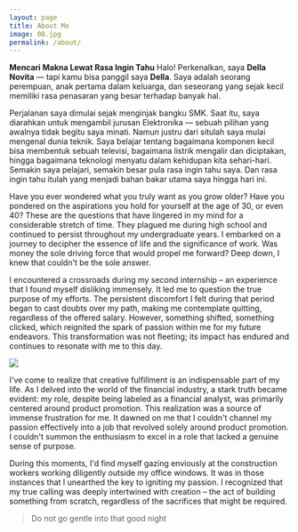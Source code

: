 ```yaml
---
layout: page
title: About Me
image: 08.jpg
permalink: /about/
---
```


**Mencari Makna Lewat Rasa Ingin Tahu**
Halo! Perkenalkan, saya **Della Novita** — tapi kamu bisa panggil saya **Della**. Saya adalah seorang perempuan, anak pertama dalam keluarga, dan seseorang yang sejak kecil memiliki rasa penasaran yang besar terhadap banyak hal.

Perjalanan saya dimulai sejak menginjak bangku SMK. Saat itu, saya diarahkan untuk mengambil jurusan Elektronika — sebuah pilihan yang awalnya tidak begitu saya minati. Namun justru dari situlah saya mulai mengenal dunia teknik. Saya belajar tentang bagaimana komponen kecil bisa membentuk sebuah televisi, bagaimana listrik mengalir dan diciptakan, hingga bagaimana teknologi menyatu dalam kehidupan kita sehari-hari. Semakin saya pelajari, semakin besar pula rasa ingin tahu saya. Dan rasa ingin tahu itulah yang menjadi bahan bakar utama saya hingga hari ini.

Have you ever wondered what you truly want as you grow older? Have you pondered on the aspirations you hold for yourself at the age of 30, or even 40? These are the questions that have lingered in my mind for a considerable stretch of time. They plagued me during high school and continued to persist throughout my undergraduate years. I embarked on a journey to decipher the essence of life and the significance of work. Was money the sole driving force that would propel me forward? Deep down, I knew that couldn't be the sole answer.

I encountered a crossroads during my second internship – an experience that I found myself disliking immensely. It led me to question the true purpose of my efforts. The persistent discomfort I felt during that period began to cast doubts over my path, making me contemplate quitting, regardless of the offered salary. However, something shifted, something clicked, which reignited the spark of passion within me for my future endeavors. This transformation was not fleeting; its impact has endured and continues to resonate with me to this day.

![]({{site.baseurl}}/img/10.jpg)

I've come to realize that creative fulfillment is an indispensable part of my life. As I delved into the world of the financial industry, a stark truth became evident: my role, despite being labeled as a financial analyst, was primarily centered around product promotion. This realization was a source of immense frustration for me. It dawned on me that I couldn't channel my passion effectively into a job that revolved solely around product promotion. I couldn't summon the enthusiasm to excel in a role that lacked a genuine sense of purpose.

During this moments, I'd find myself gazing enviously at the construction workers working diligently outside my office windows. It was in those instances that I unearthed the key to igniting my passion. I recognized that my true calling was deeply intertwined with creation – the act of building something from scratch, regardless of the sacrifices that might be required.

> Do not go gentle into that good night

